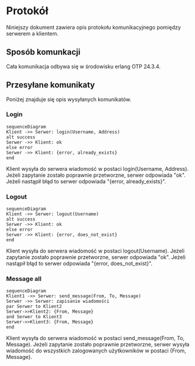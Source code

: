 # Protokół

Niniejszy dokument zawiera opis protokołu komunikacyjnego pomiędzy serwerem a klientem.

## Sposób komunkacji

Cała komunikacja odbywa się w środowisku erlang OTP 24.3.4.

## Przesyłane komunikaty

Poniżej znajduje się opis wysyłanych komunikatów.

### Login

```mermaid
sequenceDiagram
Klient ->> Serwer: login(Username, Address)
alt success
Serwer ->> Klient: ok
else error
Serwer ->> Klient: {error, already_exists}
end
```
Klient wysyła do serwera wiadomość w postaci login(Username, Address). Jeżeli zapytanie zostało poprawnie przetworzne, serwer odpowiada "ok". Jeżeli nastąpił błąd to serwer odpowiada "{error, already_exists}".

### Logout

```mermaid
sequenceDiagram
Klient ->> Serwer: logout(Username)
alt success
Serwer ->> Klient: ok
else error
Serwer ->> Klient: {error, does_not_exist}
end
```
Klient wysyła do serwera wiadomość w postaci logout(Username). Jeżeli zapytanie zostało poprawnie przetworzne, serwer odpowiada "ok". Jeżeli nastąpił błąd to serwer odpowiada "{error, does_not_exist}".

### Message all

```mermaid
sequenceDiagram
Klient1 ->> Serwer: send_message(From, To, Message)
Serwer ->> Serwer: zapisanie wiadomości
par Serwer to Klient2
Serwer->>Klient2: {From, Message}
and Serwer to Klient3
Serwer->>Klient3: {From, Message}
end
```
Klient wysyła do serwera wiadomość w postaci send_message(From, To, Message). Jeżeli zapytanie zostało poprawnie przetworzne, serwer wysyła wiadomość do wszystkich zalogowanych użytkowników w postaci {From, Message}.
